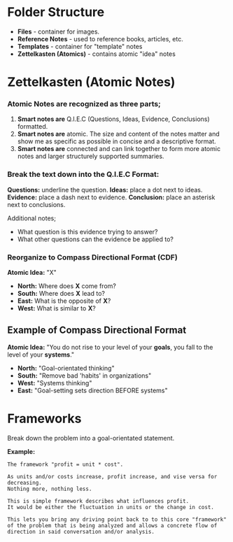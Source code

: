 
# Folder Structure

- **Files** - container for images.
- **Reference Notes** - used to reference books, articles, etc.
- **Templates** - container for "template" notes
- **Zettelkasten (Atomics)** - contains atomic "idea" notes

# Zettelkasten (Atomic Notes)

### Atomic Notes are recognized as three parts;

1. **Smart notes are** Q.I.E.C (Questions, Ideas, Evidence, Conclusions) formatted.
2. **Smart notes are** atomic. The size and content of the notes matter and show me as specific as possible in concise and a descriptive format.
3. **Smart notes are** connected and can link together to form more atomic notes and larger structurely supported summaries.

### Break the text down into the Q.I.E.C Format:

**Questions:** underline the question.
**Ideas:** place a dot next to ideas.
**Evidence:** place a dash next to evidence.
**Conclusion:** place an asterisk next to conclusions.

Additional notes;
- What question is this evidence trying to answer?
- What other questions can the evidence be applied to?

### Reorganize to Compass Directional Format (CDF)

**Atomic Idea:** "X"
- **North:** Where does **X** come from?
- **South:** Where does **X** lead to?
- **East:** What is the opposite of **X**?
- **West:** What is similar to **X**?

## Example of Compass Directional Format

**Atomic Idea:** "You do not rise to your level of your **goals**, you fall to the level of your **systems**."
- **North:** "Goal-orientated thinking"
- **South:** "Remove bad 'habits' in organizations"
- **West:** "Systems thinking"
- **East:** "Goal-setting sets direction BEFORE systems"

# Frameworks

Break down the problem into a goal-orientated statement.

**Example:**
```
The framework "profit = unit * cost".

As units and/or costs increase, profit increase, and vise versa for decreasing.
Nothing more, nothing less.

This is simple framework describes what influences profit.
It would be either the fluctuation in units or the change in cost.

This lets you bring any driving point back to to this core "framework" of the problem that is being analyzed and allows a concrete flow of direction in said conversation and/or analysis.
```

